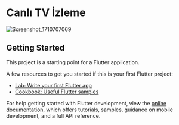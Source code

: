 # Canlı TV İzleme

![Screenshot_1710707069](https://github.com/gizemaskr7/bitirme/assets/101512095/4f564a0e-da3c-4acd-add0-f17e674d837f)

## Getting Started

This project is a starting point for a Flutter application.

A few resources to get you started if this is your first Flutter project:

- [Lab: Write your first Flutter app](https://docs.flutter.dev/get-started/codelab)
- [Cookbook: Useful Flutter samples](https://docs.flutter.dev/cookbook)

For help getting started with Flutter development, view the
[online documentation](https://docs.flutter.dev/), which offers tutorials,
samples, guidance on mobile development, and a full API reference.
